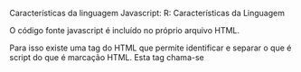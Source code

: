 Características da linguagem Javascript:
R:  Características da Linguagem

O código fonte javascript é incluído no próprio arquivo HTML.

Para isso existe uma tag do HTML que permite identificar e separar o que é script do que é marcação HTML. Esta tag chama-se <script>. Existem ainda algumas outras situações em que é permitido incluir comandos de script no HTML. 

É uma linguagem interpretada (também chamada de linguagem de script).

Isso significa que os comandos javascript são executados um a um diretamente por um interpretador, sem que haja necessidade de compilação como nas linguagens de programação convencionais. No caso do javascript, quem faz o papel do interpretador é o navegador do usuário que, ao receber um arquivo html, executa o script na medida em que encontra os comandos javascript dentro do código HTML.

Javascript é uma linguagem baseada em objetos.

O projeto de programas orientados a objetos tenta tratar um programa como um conjunto de partes individuais (objetos) que executam tarefas distintas, e não como uma seqüência de comandos que executam uma tarefa específica. Objetos similares são agrupados em classes. Numa linguagem orientada a objetos você precisa construir (instanciar) todos os objetos que você for utilizar no seu programa. A linguagem javascript é dita “baseada em objetos” porque ela já possui um conjunto de objetos embutidos. Por exemplo, não é necessário construir um objeto para manusear datas e horas pois em javascript já existe um pronto para ser usado.

Em termos de sintaxe, a linguagem javascript herdou suas principais construções e comandos da linguagem Java que por sua vez os havia herdado das linguagens C e C++. Devido ao escopo de aplicação limitado de javascript vários recursos existentes nestas outras linguagens foram deliberadamente omitidos.

Programação dirigida por eventos

Esta é uma característica muito importante de javascript. Sempre que alguma coisa que tenha um significado importante acontece ocorre um evento. O clique num botão, o arrastar do mouse, o preenchimento de um campo de um formulário ou o envio do mesmo, são exemplos de eventos provocados pela interação do usuário com a página. Javascript permite que criemos trechos de programa (geralmente implementados na forma de funções) que respondem de acordo com a ocorrência destes eventos. A consequência disso é que a página dexa de ser um documento estático e parece ganhar inteligência, reagindo de acordo com as ações do usuário.

Javascript é independente de plataforma

Numa linguagem de programação convencional, você compila o seu programa gerando um arquivo executável que, se distribuído, só poderá ser executado num ambiente operacional de hardware e software específicos. Como os comandos javascript são interpretados pelo navegador do usuário, não existe este problema. Uma mesma página Web com código javascript poderá ser interpretada pelo Netscape, independentemente do usuário estar utilizando um PC com Windows ou uma máquina RISC com UNIX. Os problemas de compatibilidade que existem são outros e normalmente dizem respeito ao navegador utilizado e suas versões. No decorrer do curso veremos algumas situações em que isso acontece e quais as suas conseqüências.

R2: Arrays: 

Seria uma estrutura que permite o armazenamento de outras variáveis, que podem ser do tipo primário, um array de objetos JavaScript ou, até mesmo, JavaScript array functions, ou seja, é possível armazenar funções em um elemento do array.

Isso significa que os itens podem ser de tipos diferentes, ou seja, podemos ter em um array um elemento string, outro elemento inteiro e outro do tipo objeto. Para acessar cada item nessa estrutura temos um índice numérico.

R3: Functions e Arrow Functions

Uma expressão arrow function possui uma sintaxe mais curta quando comparada a uma expressão de função (function expression) e não tem seu próprio this, arguments, super ou new.target. Estas expressões de funções são melhor aplicadas para funções que não sejam métodos, e elas não podem ser usadas como construtoras (constructors).

Dois fatores influenciaram a introdução das arrow functions: funções mais curtas e a inexistência da palavra chave this.

Sem this separado:
Antes das arrow functions, toda nova função definia seu próprio valor de this (baseado em como a função era chamada, um novo objeto no caso de um construtor, undefined em chamadas de funções com modo estrito (strict mode), o objeto base se a função é chamada como um "método de objeto", etc.). Este comportamento é importuno com um estilo de programação orientado a objeto.

R4: Manipulação da DOM - Seletores e Eventos:

O DOM (Document Object Model) é uma interface que representa como os documentos HTML e XML são lidos pelo seu browser. Após o browser ler seu documento HTML, ele cria um objeto que faz uma representação estruturada do seu documento e define meios de como essa estrutura pode ser acessada.

Quais as vantagens do DOM?
Com ele você tem infinitas possibilidades, você pode criar aplicações que atualizam os dados da página sem que seja necessário uma atualização. Pode também criar aplicações que são customizáveis pelo usuário, mudar o layout da página sem que seja necessário atualização. Arrastar, mover, excluir elementos. Ou seja, você tem infinitas possibilidades, milhares de coisas que você pode fazer manipulando o DOM, basta você usar sua criatividade.

querySelector()
Retorna o primeiro elemento que se equipara ao seletor CSS passado. Lembrando que o seletor deve seguir a sintaxe CSS. Caso não tenha nenhum seletor, ele retornará _null. _

Events
Os elementos DOM além de possuirem métodos também possuem eventos. São eles que fazem a interatividades dos elementos no documento, mas não se engane: eventos também são métodos.

Conclusão
O DOM nos proporciona várias API’s importantes para a criação de aplicações fantásticas e cada vez mais inovadoras, entendendo o básico dele você já consegue fazer coisas incríveis.

Fontes:
http://www.nce.ufrj.br/ginape/js/conteudo/introducao/caracteristicas.htm#:~:text=O%20c%C3%B3digo%20fonte%20javascript%20%C3%A9,chama%2Dse%20.

https://developer.mozilla.org/pt-BR/docs/Web/JavaScript/Reference/Global_Objects/Array